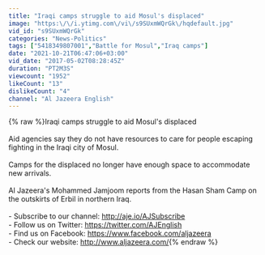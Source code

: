 ```yaml
---
title: "Iraqi camps struggle to aid Mosul's displaced"
image: "https:\/\/i.ytimg.com\/vi\/s9SUxmWQrGk\/hqdefault.jpg"
vid_id: "s9SUxmWQrGk"
categories: "News-Politics"
tags: ["5418349807001","Battle for Mosul","Iraq camps"]
date: "2021-10-21T06:47:06+03:00"
vid_date: "2017-05-02T08:28:45Z"
duration: "PT2M3S"
viewcount: "1952"
likeCount: "13"
dislikeCount: "4"
channel: "Al Jazeera English"
---
```

{% raw %}Iraqi camps struggle to aid Mosul's displaced<br /><br />Aid agencies say they do not have resources to care for people escaping fighting in the Iraqi city of Mosul.<br /><br />Camps for the displaced no longer have enough space to accommodate new arrivals.<br /><br />Al Jazeera's Mohammed Jamjoom reports from the Hasan Sham Camp on the outskirts of Erbil in northern Iraq.<br /><br />- Subscribe to our channel: <a rel="nofollow" target="blank" href="http://aje.io/AJSubscribe">http://aje.io/AJSubscribe</a><br />- Follow us on Twitter: <a rel="nofollow" target="blank" href="https://twitter.com/AJEnglish">https://twitter.com/AJEnglish</a><br />- Find us on Facebook: <a rel="nofollow" target="blank" href="https://www.facebook.com/aljazeera">https://www.facebook.com/aljazeera</a><br />- Check our website: <a rel="nofollow" target="blank" href="http://www.aljazeera.com/">http://www.aljazeera.com/</a>{% endraw %}

